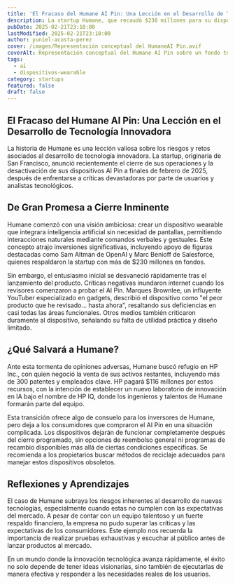 ```yaml
---
title: 'El Fracaso del Humane AI Pin: Una Lección en el Desarrollo de Tecnología Innovadora'
description: La startup Humane, que recaudó $230 millones para su dispositivo wearable con IA, cierra operaciones tras recibir críticas desastrosas. Exploramos las causas y aprendizajes detrás de este caso.
pubDate: 2025-02-21T23:10:00
lastModified: 2025-02-21T23:10:00
author: yuniel-acosta-perez
cover: /images/Representación conceptual del HumaneAI Pin.avif
coverAlt: Representación conceptual del Humane AI Pin sobre un fondo tecnológico minimalista con tonos azules y neón.
tags:
  - ai
  - dispositivos-wearable
category: startups
featured: false
draft: false
---
```

## El Fracaso del Humane AI Pin: Una Lección en el Desarrollo de Tecnología Innovadora

La historia de Humane es una lección valiosa sobre los riesgos y retos asociados al desarrollo de tecnología innovadora. La startup, originaria de San Francisco, anunció recientemente el cierre de sus operaciones y la desactivación de sus dispositivos AI Pin a finales de febrero de 2025, después de enfrentarse a críticas devastadoras por parte de usuarios y analistas tecnológicos.

## De Gran Promesa a Cierre Inminente

Humane comenzó con una visión ambiciosa: crear un dispositivo wearable que integrara inteligencia artificial sin necesidad de pantallas, permitiendo interacciones naturales mediante comandos verbales y gestuales. Este concepto atrajo inversiones significativas, incluyendo apoyo de figuras destacadas como Sam Altman de OpenAI y Marc Benioff de Salesforce, quienes respaldaron la startup con más de $230 millones en fondos.

Sin embargo, el entusiasmo inicial se desvaneció rápidamente tras el lanzamiento del producto. Críticas negativas inundaron internet cuando los revisores comenzaron a probar el AI Pin. Marques Brownlee, un influyente YouTuber especializado en gadgets, describió el dispositivo como "el peor producto que he revisado... hasta ahora", resaltando sus deficiencias en casi todas las áreas funcionales. Otros medios también criticaron duramente al dispositivo, señalando su falta de utilidad práctica y diseño limitado.

## ¿Qué Salvará a Humane?

Ante esta tormenta de opiniones adversas, Humane buscó refugio en HP Inc., con quien negoció la venta de sus activos restantes, incluyendo más de 300 patentes y empleados clave. HP pagará $116 millones por estos recursos, con la intención de establecer un nuevo laboratorio de innovación en IA bajo el nombre de HP IQ, donde los ingenieros y talentos de Humane formarán parte del equipo.

Esta transición ofrece algo de consuelo para los inversores de Humane, pero deja a los consumidores que compraron el AI Pin en una situación complicada. Los dispositivos dejarán de funcionar completamente después del cierre programado, sin opciones de reembolso general ni programas de recambio disponibles más allá de ciertas condiciones específicas. Se recomienda a los propietarios buscar métodos de reciclaje adecuados para manejar estos dispositivos obsoletos.

## Reflexiones y Aprendizajes

El caso de Humane subraya los riesgos inherentes al desarrollo de nuevas tecnologías, especialmente cuando estas no cumplen con las expectativas del mercado. A pesar de contar con un equipo talentoso y un fuerte respaldo financiero, la empresa no pudo superar las críticas y las expectativas de los consumidores. Este ejemplo nos recuerda la importancia de realizar pruebas exhaustivas y escuchar al público antes de lanzar productos al mercado.

En un mundo donde la innovación tecnológica avanza rápidamente, el éxito no solo depende de tener ideas visionarias, sino también de ejecutarlas de manera efectiva y responder a las necesidades reales de los usuarios.
